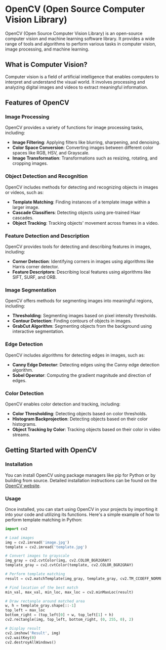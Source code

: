 # OpenCV (Open Source Computer Vision Library)

OpenCV (Open Source Computer Vision Library) is an open-source computer vision and machine learning software library. It provides a wide range of tools and algorithms to perform various tasks in computer vision, image processing, and machine learning.

## What is Computer Vision?

Computer vision is a field of artificial intelligence that enables computers to interpret and understand the visual world. It involves processing and analyzing digital images and videos to extract meaningful information.

## Features of OpenCV

### Image Processing
OpenCV provides a variety of functions for image processing tasks, including:
- **Image Filtering**: Applying filters like blurring, sharpening, and denoising.
- **Color Space Conversion**: Converting images between different color spaces like RGB, HSV, and Grayscale.
- **Image Transformation**: Transformations such as resizing, rotating, and cropping images.

### Object Detection and Recognition
OpenCV includes methods for detecting and recognizing objects in images or videos, such as:
- **Template Matching**: Finding instances of a template image within a larger image.
- **Cascade Classifiers**: Detecting objects using pre-trained Haar cascades.
- **Object Tracking**: Tracking objects' movement across frames in a video.

### Feature Detection and Description
OpenCV provides tools for detecting and describing features in images, including:
- **Corner Detection**: Identifying corners in images using algorithms like Harris corner detector.
- **Feature Descriptors**: Describing local features using algorithms like SIFT, SURF, and ORB.

### Image Segmentation
OpenCV offers methods for segmenting images into meaningful regions, including:
- **Thresholding**: Segmenting images based on pixel intensity thresholds.
- **Contour Detection**: Finding contours of objects in images.
- **GrabCut Algorithm**: Segmenting objects from the background using interactive segmentation.

### Edge Detection
OpenCV includes algorithms for detecting edges in images, such as:
- **Canny Edge Detector**: Detecting edges using the Canny edge detection algorithm.
- **Sobel Operator**: Computing the gradient magnitude and direction of edges.

### Color Detection
OpenCV enables color detection and tracking, including:
- **Color Thresholding**: Detecting objects based on color thresholds.
- **Histogram Backprojection**: Detecting objects based on their color histograms.
- **Object Tracking by Color**: Tracking objects based on their color in video streams.

## Getting Started with OpenCV

### Installation
You can install OpenCV using package managers like pip for Python or by building from source. Detailed installation instructions can be found on the [OpenCV website](https://opencv.org/).

### Usage
Once installed, you can start using OpenCV in your projects by importing it into your code and utilizing its functions. Here's a simple example of how to perform template matching in Python:

```python
import cv2

# Load images
img = cv2.imread('image.jpg')
template = cv2.imread('template.jpg')

# Convert images to grayscale
img_gray = cv2.cvtColor(img, cv2.COLOR_BGR2GRAY)
template_gray = cv2.cvtColor(template, cv2.COLOR_BGR2GRAY)

# Perform template matching
result = cv2.matchTemplate(img_gray, template_gray, cv2.TM_CCOEFF_NORMED)

# Find location of the best match
min_val, max_val, min_loc, max_loc = cv2.minMaxLoc(result)

# Draw rectangle around matched area
w, h = template_gray.shape[::-1]
top_left = max_loc
bottom_right = (top_left[0] + w, top_left[1] + h)
cv2.rectangle(img, top_left, bottom_right, (0, 255, 0), 2)

# Display result
cv2.imshow('Result', img)
cv2.waitKey(0)
cv2.destroyAllWindows()
